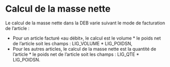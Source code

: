 # Calcul de la masse nette



Le calcul de la masse nette dans la DEB varie suivant le mode de facturation de l’article :


* Pour un article facturé «au débit», le calcul est le volume \* le poids net de l’article soit les champs : LIG\_VOLUME \* LIG\_POIDSN,
* Pour les autres articles, le calcul de la masse nette est la quantité de l’article \* le poids net de l’article soit les champs : LIG\_QTE \* LIG\_POIDSN.


